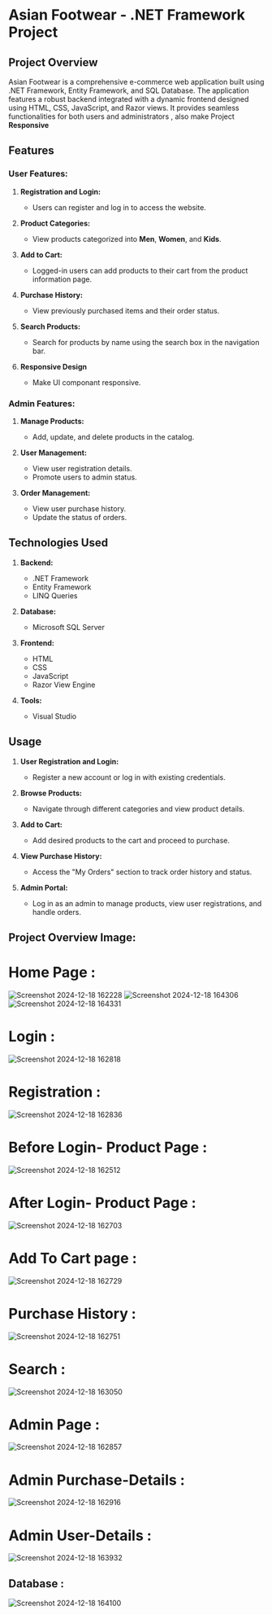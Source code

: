 # Asian Footwear - .NET Framework Project

## Project Overview
Asian Footwear is a comprehensive e-commerce web application built using .NET Framework, Entity Framework, and SQL Database.
The application features a robust backend integrated with a dynamic frontend designed using HTML, CSS, JavaScript, and Razor views.
It provides seamless functionalities for both users and administrators , also make Project **Responsive**

## Features

### User Features:
1. **Registration and Login:**
   - Users can register and log in to access the website.

2. **Product Categories:**
   - View products categorized into **Men**, **Women**, and **Kids**.

3. **Add to Cart:**
   - Logged-in users can add products to their cart from the product information page.

4. **Purchase History:**
   - View previously purchased items and their order status.

5. **Search Products:**
   - Search for products by name using the search box in the navigation bar.
6. **Responsive Design**
   - Make UI componant responsive.

### Admin Features:
1. **Manage Products:**
   - Add, update, and delete products in the catalog.

2. **User Management:**
   - View user registration details.
   - Promote users to admin status.

3. **Order Management:**
   - View user purchase history.
   - Update the status of orders.

## Technologies Used
1. **Backend:**
   - .NET Framework
   - Entity Framework
   - LINQ Queries

2. **Database:**
   - Microsoft SQL Server

3. **Frontend:**
   - HTML
   - CSS
   - JavaScript
   - Razor View Engine

4. **Tools:**
   - Visual Studio

## Usage
1. **User Registration and Login:**
   - Register a new account or log in with existing credentials.

2. **Browse Products:**
   - Navigate through different categories and view product details.

3. **Add to Cart:**
   - Add desired products to the cart and proceed to purchase.

4. **View Purchase History:**
   - Access the "My Orders" section to track order history and status.

5. **Admin Portal:**
   - Log in as an admin to manage products, view user registrations, and handle orders.

## Project Overview Image:
# Home Page :
![Screenshot 2024-12-18 162228](https://github.com/user-attachments/assets/bf120657-8f5c-4989-b621-37a5ff47d3fb)
![Screenshot 2024-12-18 164306](https://github.com/user-attachments/assets/13713ba0-3f99-4f94-9844-40f5afc938dc)
![Screenshot 2024-12-18 164331](https://github.com/user-attachments/assets/6a8f5eb7-f412-45ef-a7a1-4de4a2f9c5ff)


# Login :
![Screenshot 2024-12-18 162818](https://github.com/user-attachments/assets/1736bd79-797f-415c-ba6e-50a066e3e7dd)


# Registration :
![Screenshot 2024-12-18 162836](https://github.com/user-attachments/assets/e7c4f2bf-764e-40d0-8913-9749fc7f46a2)


# Before Login- Product Page :
![Screenshot 2024-12-18 162512](https://github.com/user-attachments/assets/63be5b0d-c0ad-4824-b721-de10fbddf64e)


# After Login- Product Page :
![Screenshot 2024-12-18 162703](https://github.com/user-attachments/assets/7b4150e5-f002-4b11-9e8c-d8cbf4cbea6e)


# Add To Cart page :
![Screenshot 2024-12-18 162729](https://github.com/user-attachments/assets/8192ee7d-56db-4451-ba33-6181ab7232df)


# Purchase History :
![Screenshot 2024-12-18 162751](https://github.com/user-attachments/assets/c0f6e7da-174d-461c-bc43-9cca2e6e6f69)


# Search :
![Screenshot 2024-12-18 163050](https://github.com/user-attachments/assets/a0e6db50-4da8-4c5e-9b44-de8e3d8fed94)


# Admin Page :
![Screenshot 2024-12-18 162857](https://github.com/user-attachments/assets/91cf310c-67f5-4c3d-acff-c9310a566145)


# Admin Purchase-Details :
![Screenshot 2024-12-18 162916](https://github.com/user-attachments/assets/7908627d-de64-4781-8b8b-568bdcb32baa)


# Admin User-Details :
![Screenshot 2024-12-18 163932](https://github.com/user-attachments/assets/20eea18e-bd52-45dc-9315-9898e15a6424)

## Database :
![Screenshot 2024-12-18 164100](https://github.com/user-attachments/assets/62668187-6c01-49d5-9a31-a502128450a4)


